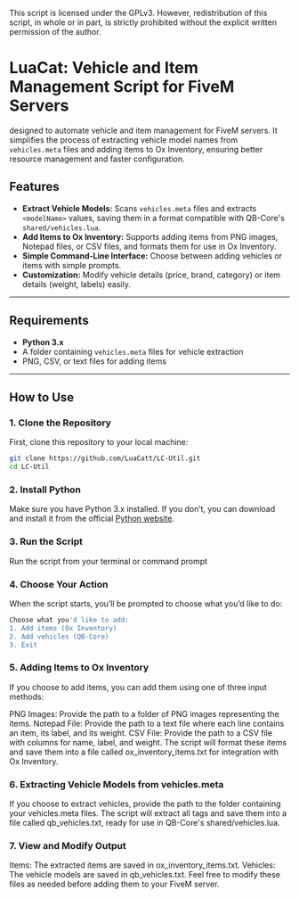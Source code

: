 This script is licensed under the GPLv3. However, redistribution of this script, in whole or in part, is strictly prohibited without the explicit written permission of the author.


# LuaCat: Vehicle and Item Management Script for FiveM Servers

designed to automate vehicle and item management for FiveM servers. It simplifies the process of extracting vehicle model names from `vehicles.meta` files and adding items to Ox Inventory, ensuring better resource management and faster configuration.

## Features
- **Extract Vehicle Models:** Scans `vehicles.meta` files and extracts `<modelName>` values, saving them in a format compatible with QB-Core's `shared/vehicles.lua`.
- **Add Items to Ox Inventory:** Supports adding items from PNG images, Notepad files, or CSV files, and formats them for use in Ox Inventory.
- **Simple Command-Line Interface:** Choose between adding vehicles or items with simple prompts.
- **Customization:** Modify vehicle details (price, brand, category) or item details (weight, labels) easily.

---

## Requirements
- **Python 3.x**
- A folder containing `vehicles.meta` files for vehicle extraction
- PNG, CSV, or text files for adding items

---

## How to Use

### 1. Clone the Repository
First, clone this repository to your local machine:

```bash
git clone https://github.com/LuaCatt/LC-Util.git
cd LC-Util
```
### 2. Install Python
Make sure you have Python 3.x installed. If you don’t, you can download and install it from the official [Python website](https://www.python.org/downloads/).

### 3. Run the Script
Run the script from your terminal or command prompt

### 4. Choose Your Action
When the script starts, you’ll be prompted to choose what you’d like to do:
```bash
Choose what you'd like to add:
1. Add items (Ox Inventory)
2. Add vehicles (QB-Core)
3. Exit
```
### 5. Adding Items to Ox Inventory
If you choose to add items, you can add them using one of three input methods:

PNG Images: Provide the path to a folder of PNG images representing the items.
Notepad File: Provide the path to a text file where each line contains an item, its label, and its weight.
CSV File: Provide the path to a CSV file with columns for name, label, and weight.
The script will format these items and save them into a file called ox_inventory_items.txt for integration with Ox Inventory.

### 6. Extracting Vehicle Models from vehicles.meta
If you choose to extract vehicles, provide the path to the folder containing your vehicles.meta files. The script will extract all <modelName> tags and save them into a file called qb_vehicles.txt, ready for use in QB-Core's shared/vehicles.lua.

### 7. View and Modify Output
Items: The extracted items are saved in ox_inventory_items.txt.
Vehicles: The vehicle models are saved in qb_vehicles.txt.
Feel free to modify these files as needed before adding them to your FiveM server.
